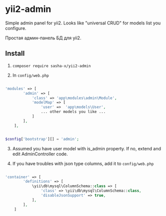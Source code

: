 yii2-admin
==========

Simple admin panel for yii2. 
Looks like "universal CRUD" for models list you configure.

Простая админ-панель БД для yii2.


Install
-------

1. `composer require sasha-x/yii2-admin`

2. In `config/web.php`

```php

'modules' => [
        'admin' => [
            'class' => 'app\modules\admin\Module',
            'modelMap' => [
                'user' =>  'app\models\User',
                ... other models you like ...
            ]
        ],
    ],


$config['bootstrap'][] = 'admin';

```

3. Assumed you have user model with is_admin property. If no, extend and edit AdminController code.

4. If you have troubles with json type columns, add it to `config/web.php`

```php

'container' => [
        'definitions' => [
            \yii\db\mysql\ColumnSchema::class => [
                'class' => \yii\db\mysql\ColumnSchema::class,
                'disableJsonSupport' => true,
            ],
        ],
    ]

```